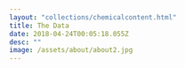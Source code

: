 ```yaml
---
layout: "collections/chemicalcontent.html"
title: The Data
date: 2018-04-24T00:05:18.055Z
desc: ""
image: /assets/about/about2.jpg
---
```

